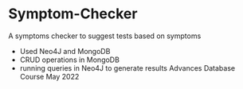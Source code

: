 # Symptom-Checker
A symptoms checker to suggest tests based on symptoms
- Used Neo4J and MongoDB
- CRUD operations in MongoDB
- running queries in Neo4J to generate results
Advances Database Course May 2022
